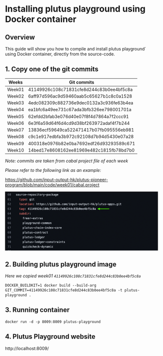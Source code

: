 # Installing plutus playground using Docker container
## Overview
This guide will show you how to compile and install plutus playground` using Docker container, directly from the source-code.

## 1. Copy one of the git commits

| **Weeks** | **Git commits**                          |
|-----------|------------------------------------------|
| Week01    | 41149926c108c71831cfe8d244c83b0ee4bf5c8a |
| Week02    | 6aff97d596ac9d59460aab5c65627b1c8c0a1528 |
| Week03    | 4edc082309c882736e9dec0132a3c936fe63b4ea |
| Week04    | ea1bfc6a49ee731c67ada3bfb326ee798001701a |
| Week05    | 62efdd2bfab3e076d40e07f8f4d7864a7f2ccc91 |
| Week06    | 6e3f6a59d64f6d4cd9d38bf263972adaf4f7b244 |
| Week07    | 13836ecf59649ca522471417b07fb095556eb981 |
| Week08    | c9c1e917edbfa3b972c92108d7b94d5430e07a28 |
| Week09    | 400318e0976b82e0ba7692edf26d93293589c671 |
| Week10    | 14bed17e8608162ee81969e482c1815fb78bd7b0 |

*Note: commits are taken from cabal project file of each week*

*Please refer to the following link as an example:*

https://github.com/input-output-hk/plutus-pioneer-program/blob/main/code/week01/cabal.project

![Alt text](./cabal-project-example.png)

## 2. Building plutus playground image
*Here we copied week01 `41149926c108c71831cfe8d244c83b0ee4bf5c8a`*
```
DOCKER_BUILDKIT=1 docker build --build-arg GIT_COMMIT=41149926c108c71831cfe8d244c83b0ee4bf5c8a -t plutus-playground .
```

## 3. Running container

```
docker run -d -p 8009:8009 plutus-playground
```

## 4. Plutus Playground website

http://localhost:8009/
